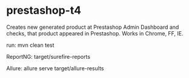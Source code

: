# prestashop-t4
Creates new generated product at Prestashop Admin Dashboard and checks, that product appeared in Prestashop.
Works in Chrome, FF, IE.

run:  mvn clean test

ReportNG: target/surefire-reports

Allure: allure serve target/allure-results
